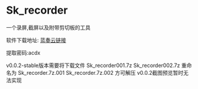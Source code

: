 # Sk_recorder
一个录屏,截屏以及附带剪切板的工具

软件下载地址:
[蓝奏云链接](https://skyler.lanzouv.com/b03pamz7i)

提取密码:acdx

v0.0.2-stable版本需要将下载文件
Sk_recorder001.7z Sk_recorder002.7z
重命名为
Sk_recorder.7z.001 Sk_recorder.7z.002
方可解压
v0.0.2截图预览暂时无法实现
